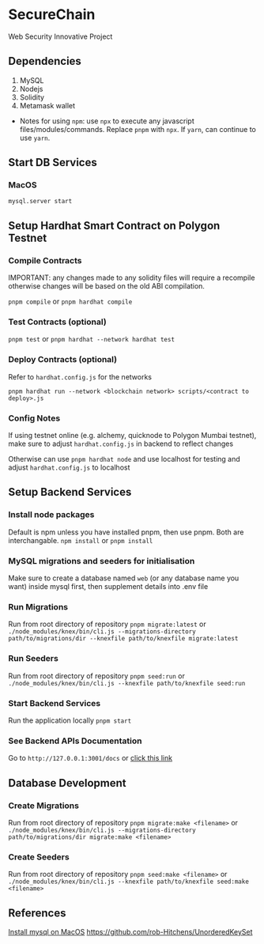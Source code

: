 # SecureChain
Web Security Innovative Project

## Dependencies

1. MySQL
2. Nodejs
3. Solidity
4. Metamask wallet

- Notes for using `npm`: use `npx` to execute any javascript files/modules/commands. Replace `pnpm` with `npx`. If `yarn`, can continue to use `yarn`.

## Start DB Services

### MacOS
`mysql.server start` 

## Setup Hardhat Smart Contract on Polygon Testnet

### Compile Contracts

IMPORTANT: any changes made to any solidity files will require a recompile otherwise changes will be based on the old ABI compilation.

`pnpm compile` or `pnpm hardhat compile`

### Test Contracts (optional)

`pnpm test` or `pnpm hardhat --network hardhat test`

### Deploy Contracts (optional)

Refer to `hardhat.config.js` for the networks

`pnpm hardhat run --network <blockchain network> scripts/<contract to deploy>.js`

### Config Notes

If using testnet online (e.g. alchemy, quicknode to Polygon Mumbai testnet), make sure to adjust `hardhat.config.js` in backend to reflect changes

Otherwise can use `pnpm hardhat node` and use localhost for testing and adjust `hardhat.config.js` to localhost

## Setup Backend Services

### Install node packages

Default is npm unless you have installed pnpm, then use pnpm.
Both are interchangable.
`npm install` or `pnpm install`

### MySQL migrations and seeders for initialisation

Make sure to create a database named `web` (or any database name you want) inside mysql first, then supplement details into .env file

### Run Migrations

Run from root directory of repository
`pnpm migrate:latest`
 or
`./node_modules/knex/bin/cli.js --migrations-directory path/to/migrations/dir --knexfile path/to/knexfile migrate:latest`

### Run Seeders

Run from root directory of repository
`pnpm seed:run`
or
`./node_modules/knex/bin/cli.js --knexfile path/to/knexfile seed:run`

### Start Backend Services

Run the application locally
`pnpm start`


### See Backend APIs Documentation

Go to `http://127.0.0.1:3001/docs` or [click this link](http://127.0.0.1:3001/docs)

## Database Development

### Create Migrations

Run from root directory of repository
`pnpm migrate:make <filename>`
or
`./node_modules/knex/bin/cli.js --migrations-directory path/to/migrations/dir migrate:make <filename>`

### Create Seeders

Run from root directory of repository
`pnpm seed:make <filename>`
or
`./node_modules/knex/bin/cli.js --knexfile path/to/knexfile seed:make <filename>`

## References

[Install mysql on MacOS](https://medium.com/@rodolfovmartins/how-to-install-mysql-on-mac-959df86a5319)
https://github.com/rob-Hitchens/UnorderedKeySet

